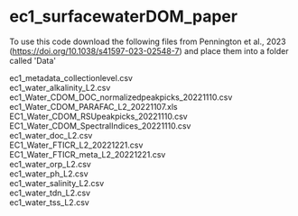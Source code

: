 # ec1_surfacewaterDOM_paper

To use this code download the following files from Pennington et al., 2023 (https://doi.org/10.1038/s41597-023-02548-7) and place them into a folder called 'Data'

ec1_metadata_collectionlevel.csv <br />
ec1_water_alkalinity_L2.csv <br />
ec1_Water_CDOM_DOC_normalizedpeakpicks_20221110.csv <br />
ec1_Water_CDOM_PARAFAC_L2_20221107.xls <br />
EC1_Water_CDOM_RSUpeakpicks_20221110.csv <br />
EC1_Water_CDOM_SpectralIndices_20221110.csv <br />
ec1_water_doc_L2.csv <br />
EC1_Water_FTICR_L2_20221221.csv <br />
EC1_Water_FTICR_meta_L2_20221221.csv <br />
ec1_water_orp_L2.csv <br />
ec1_water_ph_L2.csv <br />
ec1_water_salinity_L2.csv <br />
ec1_water_tdn_L2.csv <br />
ec1_water_tss_L2.csv <br />